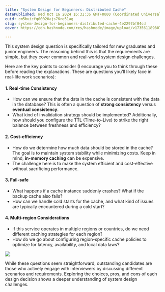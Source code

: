 ```yaml
---
title: "System Design for Beginners: Distributed Cache"
datePublished: Wed Oct 16 2024 16:31:36 GMT+0000 (Coordinated Universal Time)
cuid: cm5buicfq00020ajs76re51ag
slug: system-design-for-beginners-distributed-cache-4e2297bf04cd
cover: https://cdn.hashnode.com/res/hashnode/image/upload/v1735611893077/0f94089e-618e-476a-8962-ddc728002208.png

---
```


This system design question is specifically tailored for new graduates and junior engineers. The reasoning behind this is that the requirements are simple, but they cover common and real-world system design challenges.

Here are the key points to consider (I encourage you to think through these before reading the explanations. These are questions you’ll likely face in real-life work scenarios):

#### 1\. Real-time Consistency

*   How can we ensure that the data in the cache is consistent with the data in the database? This is often a question of **strong consistency** versus **eventual consistency**.
*   What kind of invalidation strategy should be implemented? Additionally, how should you configure the TTL (Time-to-Live) to strike the right balance between freshness and efficiency?

#### 2\. Cost-efficiency

*   How do we determine how much data should be stored in the cache? The goal is to maintain system stability while minimizing costs. Keep in mind, **in-memory caching** can be expensive.
*   The challenge here is to make the system efficient and cost-effective without sacrificing performance.

#### 3\. Fail-safe

*   What happens if a cache instance suddenly crashes? What if the backup cache also fails?
*   How can we handle cold starts for the cache, and what kind of issues are typically encountered during a cold start?

#### 4\. Multi-region Considerations

*   If this service operates in multiple regions or countries, do we need different caching strategies for each region?
*   How do we go about configuring region-specific cache policies to optimize for latency, availability, and local data laws?

![](https://cdn.hashnode.com/res/hashnode/image/upload/v1735611891161/b2636641-5722-4c43-b9fc-ac1efa27f31c.png)

While these questions seem straightforward, outstanding candidates are those who actively engage with interviewers by discussing different scenarios and requirements. Exploring the choices, pros, and cons of each design decision shows a deeper understanding of system design challenges.